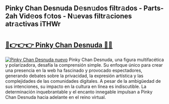 ## Pinky Chan Desnuda D𝚎sn𝚞dos filtr𝚊dos - Parts-2ah Vid𝚎os f𝚘tos - N𝚞evas filtr𝚊ciones atr𝚊ctivas iTHWr

# <h2><a href="http://mbbh9ao.tromn.icu/?c=Pinky+Chan+Desnuda">🔗👉👉👉 Pinky Chan Desnuda 🔗🔗</a></h2>

[![Pinky Chan Desnuda nuevo](https://i.imgur.com/pEAQMta.gif)](http://mbbh9ao.tromn.icu/?c=Pinky+Chan+Desnuda)
Pinky Chan Desnuda, una figura multifacética y polarizadora, desafía la comprensión simple. Su enfoque único para crear una presencia en la web ha fascinado y provocado espectadores, generando debates sobre la privacidad, la expresión artística y las complejidades de las comunidades digitales. A pesar de la ambigüedad de sus intenciones, su impacto en la cultura en línea es indiscutible. La determinación inquebrantable y el encanto innegable impulsan a Pinky Chan Desnuda hacia adelante en el reino virtual.
